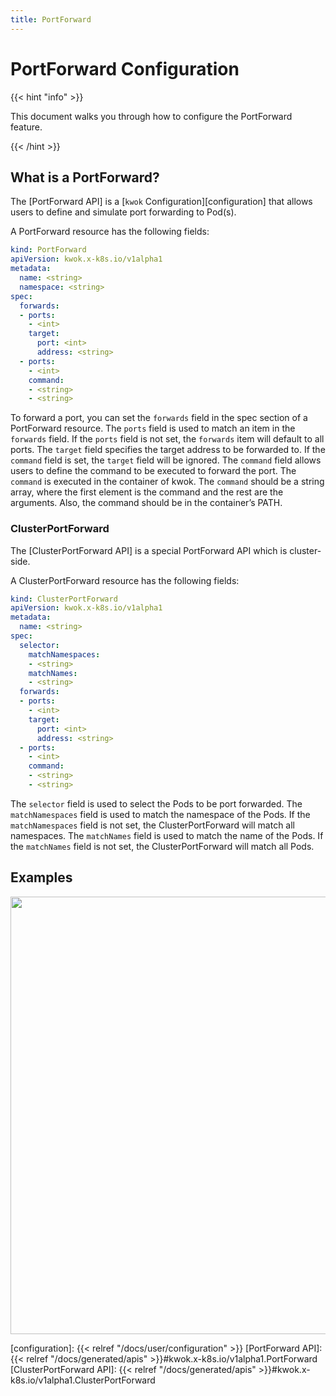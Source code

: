 ```yaml
---
title: PortForward
---
```


# PortForward Configuration

{{< hint "info" >}}

This document walks you through how to configure the PortForward feature.

{{< /hint >}}

## What is a PortForward?

The [PortForward API] is a [`kwok` Configuration][configuration] that allows users to define and simulate port forwarding to Pod(s).

A PortForward resource has the following fields:

``` yaml
kind: PortForward
apiVersion: kwok.x-k8s.io/v1alpha1
metadata:
  name: <string>
  namespace: <string>
spec:
  forwards:
  - ports:
    - <int>
    target:
      port: <int>
      address: <string>
  - ports:
    - <int>
    command:
    - <string>
    - <string>
```

To forward a port, you can set the `forwards` field in the spec section of a PortForward resource.
The `ports` field is used to match an item in the `forwards` field. If the `ports` field is not set, the `forwards` item will default to all ports.
The `target` field specifies the target address to be forwarded to. If the `command` field is set, the `target` field will be ignored.
The `command` field allows users to define the command to be executed to forward the port. The `command` is executed in the container of kwok.
The `command` should be a string array, where the first element is the command and the rest are the arguments. Also, the command should be in the container’s PATH.

### ClusterPortForward

The [ClusterPortForward API] is a special PortForward API which is cluster-side.

A ClusterPortForward resource has the following fields:

``` yaml
kind: ClusterPortForward
apiVersion: kwok.x-k8s.io/v1alpha1
metadata:
  name: <string>
spec:
  selector:
    matchNamespaces:
    - <string>
    matchNames:
    - <string>
  forwards:
  - ports:
    - <int>
    target:
      port: <int>
      address: <string>
  - ports:
    - <int>
    command:
    - <string>
    - <string>
```

The `selector` field is used to select the Pods to be port forwarded.
The `matchNamespaces` field is used to match the namespace of the Pods. If the `matchNamespaces` field is not set, the ClusterPortForward will match all namespaces.
The `matchNames` field is used to match the name of the Pods. If the `matchNames` field is not set, the ClusterPortForward will match all Pods.

## Examples

<img width="700px" src="/img/demo/port-forward.svg">

[configuration]: {{< relref "/docs/user/configuration" >}}
[PortForward API]: {{< relref "/docs/generated/apis" >}}#kwok.x-k8s.io/v1alpha1.PortForward
[ClusterPortForward API]: {{< relref "/docs/generated/apis" >}}#kwok.x-k8s.io/v1alpha1.ClusterPortForward
